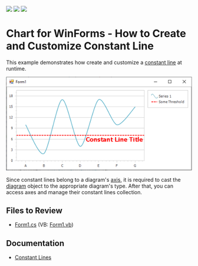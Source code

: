 <!-- default badges list -->
![](https://img.shields.io/endpoint?url=https://codecentral.devexpress.com/api/v1/VersionRange/128572485/15.2.4%2B)
[![](https://img.shields.io/badge/Open_in_DevExpress_Support_Center-FF7200?style=flat-square&logo=DevExpress&logoColor=white)](https://supportcenter.devexpress.com/ticket/details/E1370)
[![](https://img.shields.io/badge/📖_How_to_use_DevExpress_Examples-e9f6fc?style=flat-square)](https://docs.devexpress.com/GeneralInformation/403183)
<!-- default badges end -->

# Chart for WinForms - How to Create and Customize Constant Line

This example demonstrates how create and customize a [constant line](https://docs.devexpress.com/WindowsForms/5783/controls-and-libraries/chart-control/axes/constant-lines) at runtime.

![Constant Line](image/chart.png)

Since constant lines belong to a diagram's [axis](https://docs.devexpress.com/WindowsForms/5779/controls-and-libraries/chart-control/diagram/axes), it is required to cast the [diagram](https://docs.devexpress.com/WindowsForms/5778/controls-and-libraries/chart-control/diagram) object to the appropriate diagram's type. After that, you can access axes and manage their constant lines collection.

## Files to Review

* [Form1.cs](./CS/ConstLines/Form1.cs) (VB: [Form1.vb](./VB/ConstLines/Form1.vb))

## Documentation

* [Constant Lines](https://docs.devexpress.com/WindowsForms/5783/controls-and-libraries/chart-control/axes/constant-lines)

